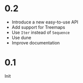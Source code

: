 # 0.2

- Introduce a new easy-to-use API
- Add support for Treemaps
- Use `Iter` instead of `Sequence`
- Use dune
- Improve documentation

# 0.1

Init
